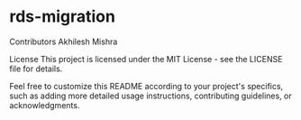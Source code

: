 # rds-migration


Contributors
Akhilesh Mishra

License
This project is licensed under the MIT License - see the LICENSE file for details.

Feel free to customize this README according to your project's specifics, such as adding more detailed usage instructions, contributing guidelines, or acknowledgments.
